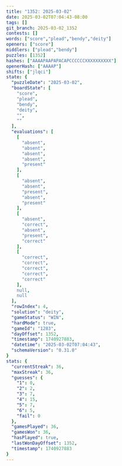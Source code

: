 ```yaml
---
title: "1352: 2025-03-02"
date: 2025-03-02T07:04:43-08:00
tags: []
git_branch: 2025-03-02_1352
contests: []
words: ["score","plead","bendy","deity"]
openers: ["score"]
middlers: ["plead","bendy"]
puzzles: [1352]
hashes: ["AAAAPAAPAPACAPCCCCCCXXXXXXXXXX"]
openerHash: ["AAAAP"]
shifts: ["jlqci"]
state: {
  "puzzleDate": "2025-03-02",
  "boardState": [
    "score",
    "plead",
    "bendy",
    "deity",
    "",
    ""
  ],
  "evaluations": [
    [
      "absent",
      "absent",
      "absent",
      "absent",
      "present"
    ],
    [
      "absent",
      "absent",
      "present",
      "absent",
      "present"
    ],
    [
      "absent",
      "correct",
      "absent",
      "present",
      "correct"
    ],
    [
      "correct",
      "correct",
      "correct",
      "correct",
      "correct"
    ],
    null,
    null
  ],
  "rowIndex": 4,
  "solution": "deity",
  "gameStatus": "WIN",
  "hardMode": true,
  "gameId": "1283",
  "dayOffset": 1352,
  "timestamp": 1740927883,
  "datetime": "2025-03-02T07:04:43",
  "schemaVersion": "0.31.0"
}
stats: {
  "currentStreak": 36,
  "maxStreak": 36,
  "guesses": {
    "1": 0,
    "2": 2,
    "3": 7,
    "4": 15,
    "5": 7,
    "6": 5,
    "fail": 0
  },
  "gamesPlayed": 36,
  "gamesWon": 36,
  "hasPlayed": true,
  "lastWonDayOffset": 1352,
  "timestamp": 1740927883
}
---
```

<!-- more -->
